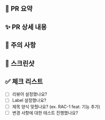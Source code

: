 ## 🦝 PR 요약


## ✨ PR 상세 내용


## 🚨 주의 사항


## 📸 스크린샷


## ✅ 체크 리스트

- [ ] 리뷰어 설정했나요?
- [ ] Label 설정했나요?
- [ ] 제목 양식 맞췄나요? (ex. RAC-1 feat: 기능 추가)
- [ ] 변경 사항에 대한 테스트 진행했나요?

